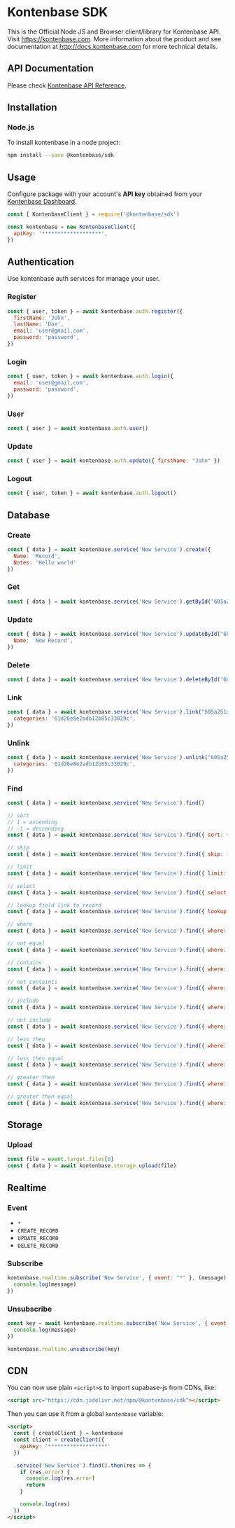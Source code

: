 # Kontenbase SDK

This is the Official Node JS and Browser client/library for Kontenbase API. Visit https://kontenbase.com. More information about the product and see documentation at http://docs.kontenbase.com for more technical details.

## API Documentation

Please check [Kontenbase API Reference](http:/docs.kontenbase.com).

## Installation

### Node.js

To install kontenbase in a node project:

```bash
npm install --save @kontenbase/sdk
```


## Usage

Configure package with your account's **API key** obtained from your [Kontenbase Dashboard](https://kontenbase.com).

```js
const { KontenbaseClient } = require('@kontenbase/sdk')

const kontenbase = new KontenbaseClient({
  apiKey: '*******************',
})
```

## Authentication

Use kontenbase auth services for manage your user.

### Register

```js
const { user, token } = await kontenbase.auth.register({
  firstName: 'John',
  lastName: 'Doe',
  email: 'user@gmail.com',
  password: 'password',
})
```

### Login

```js
const { user, token } = await kontenbase.auth.login({
  email: 'user@gmail.com',
  password: 'password',
})
```

### User

```js
const { user } = await kontenbase.auth.user()
```

### Update

```js
const { user } = await kontenbase.auth.update({ firstName: "John" })
```

### Logout

```js
const { user, token } = await kontenbase.auth.logout()
```

## Database 

### Create
```js
const { data } = await kontenbase.service('New Service').create({
  Name: 'Record',
  Notes: 'Hello world'
})
```

### Get
```js
const { data } = await kontenbase.service('New Service').getById("605a251d7b8678bf6811k3b1")
```

### Update
```js
const { data } = await kontenbase.service('New Service').updateById("605a251d7b8678bf6811k3b1", {
  Name: 'New Record',
})
```

### Delete
```js
const { data } = await kontenbase.service('New Service').deleteById("605a251d7b8678bf6811k3b1")
```

### Link
```js
const { data } = await kontenbase.service('New Service').link("605a251d7b8678bf6811k3b1", {
  categories: '61d26e8e2adb12b85c33029c',
})
```

### Unlink
```js
const { data } = await kontenbase.service('New Service').unlink("605a251d7b8678bf6811k3b1", {
  categories: '61d26e8e2adb12b85c33029c',
})
```

### Find
```js
const { data } = await kontenbase.service('New Service').find()
```

```js
// sort
// 1 = ascending
// -1 = descending
const { data } = await kontenbase.service('New Service').find({ sort: { name: 1 } })
```

```js
// skip
const { data } = await kontenbase.service('New Service').find({ skip: 10 })
```

```js
// limit
const { data } = await kontenbase.service('New Service').find({ limit: 10 })
```

```js
// select
const { data } = await kontenbase.service('New Service').find({ select: ['name'] })
```

```js
// lookup field link to record
const { data } = await kontenbase.service('New Service').find({ lookup: ['categories'] })
```

```js
// where
const { data } = await kontenbase.service('New Service').find({ where: { name: 'John'} })
```

```js
// not equal
const { data } = await kontenbase.service('New Service').find({ where: { name: { $ne: 'John' } } })
```

```js
// contains
const { data } = await kontenbase.service('New Service').find({ where: { name: { $contains: 'John' } } })
```

```js
// not containts
const { data } = await kontenbase.service('New Service').find({ where: { name: { $notContains: 'John' } } })
```

```js
// include
const { data } = await kontenbase.service('New Service').find({ where: { name: { $in: ['John'] } } })
```

```js
// not include
const { data } = await kontenbase.service('New Service').find({ where: { name: { $nin: ['John'] } } })
```

```js
// less then
const { data } = await kontenbase.service('New Service').find({ where: { total: { $lt: 10 } } })
```

```js
// less then equal
const { data } = await kontenbase.service('New Service').find({ where: { total: { $lte: 10 } } })
```

```js
// greater then
const { data } = await kontenbase.service('New Service').find({ where: { total: { $gt: 10 } } })
```

```js
// greater then equal
const { data } = await kontenbase.service('New Service').find({ where: { total: { $gte: 10 } } })
```

## Storage
### Upload
```js
const file = event.target.files[0]
const { data } = await kontenbase.storage.upload(file)
```

## Realtime
### Event
- `*`
- `CREATE_RECORD`
- `UPDATE_RECORD`
- `DELETE_RECORD`
### Subscribe
```js
kontenbase.realtime.subscribe('New Service', { event: "*" }, (message) => {
  console.log(message)
})
```

### Unsubscribe
```js
const key = await kontenbase.realtime.subscribe('New Service', { event: "*" } , (message) => {
  console.log(message)
})

kontenbase.realtime.unsubscribe(key)
```

## CDN
You can now use plain `<script>`s to import supabase-js from CDNs, like:

```html
<script src="https://cdn.jsdelivr.net/npm/@kontenbase/sdk"></script>
```


Then you can use it from a global `kontenbase` variable:

```html
<script>
  const { createClient } = kontenbase
  const client = createClient({
    apiKey: '*******************'
  })

  .service('New Service').find().then(res => {
    if (res.error) {
      console.log(res.error)
      return
    }

    console.log(res)
  })
</script>
```